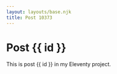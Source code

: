 ```yaml
---
layout: layouts/base.njk
title: Post 10373
---
```


# Post {{ id }}

This is post {{ id }} in my Eleventy project.
